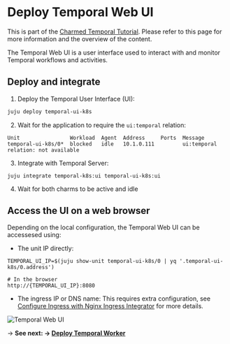 # Deploy Temporal Web UI

This is part of the
[Charmed Temporal Tutorial](https://discourse.charmhub.io/t/charmed-temporal-k8s-tutorial-introduction/11777).
Please refer to this page for more information and the overview of the content.

The Temporal Web UI is a user interface used to interact with and monitor
Temporal workflows and activities.

## Deploy and integrate

1. Deploy the Temporal User Interface (UI):

```bash
juju deploy temporal-ui-k8s
```

2. Wait for the application to require the `ui:temporal` relation:

```
Unit                Workload  Agent  Address     Ports  Message
temporal-ui-k8s/0*  blocked   idle   10.1.0.111         ui:temporal relation: not available
```

3. Integrate with Temporal Server:

```
juju integrate temporal-k8s:ui temporal-ui-k8s:ui
```

4. Wait for both charms to be active and idle

## Access the UI on a web browser

Depending on the local configuration, the Temporal Web UI can be accessesed
using:

* The unit IP directly:

```
TEMPORAL_UI_IP=$(juju show-unit temporal-ui-k8s/0 | yq '.temporal-ui-k8s/0.address')

# In the browser
http://{TEMPORAL_UI_IP}:8080
```

* The ingress IP or DNS name: This requires extra configuration, see [Configure Ingress with Nginx Ingress Integrator](https://discourse.charmhub.io/t/charmed-temporal-k8s-tutorial-deploy-nginx-ingress-integrator/11783) for more details.

![Temporal Web UI](../media/temporal-web-ui.png)

-> **See next:
-> [Deploy Temporal Worker](https://discourse.charmhub.io/t/charmed-temporal-k8s-tutorial-deploy-temporal-worker/11784)**
